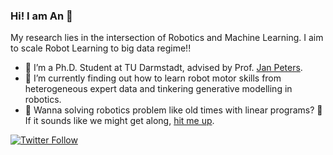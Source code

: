 ### Hi! I am An 👋

My research lies in the intersection of Robotics and Machine Learning. I aim to scale Robot Learning to big data regime!!

- 🔭 I’m a Ph.D. Student at TU Darmstadt, advised by Prof. [Jan Peters](https://www.ias.informatik.tu-darmstadt.de/Team/JanPeters).
- 🌱 I’m currently finding out how to learn robot motor skills from heterogeneous expert data and tinkering generative modelling in robotics.
- :whale: Wanna solving robotics problem like old times with linear programs?
💬 If it sounds like we might get along, [hit me up](mailto:an@robot-learning.de).

[![Twitter Follow](https://img.shields.io/twitter/follow/an_thai_le?label=Follow&style=social)](https://twitter.com/an_thai_le)
